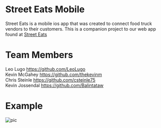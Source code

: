 # Street Eats Mobile
Street Eats is a mobile ios app that was created to connect food truck vendors to their customers. This is a companion project to our web app found at [Street Eats](https://github.com/classZero/street-eats)

# Team Members
Leo Lugo https://github.com/LeoLugo <br>
Kevin McGahey https://github.com/thekevinm <br>
Chris Steinle https://github.com/csteinle75 <br>
Kevin Jossendal https://github.com/Balintataw

# Example
![pic](https://media.giphy.com/media/YBw6mzD4g9vFY6kbvl/200w_d.gif)

